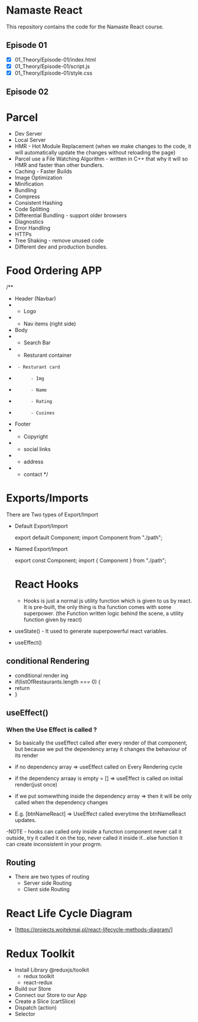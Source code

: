 # Namaste React

This repository contains the code for the Namaste React course.

## Episode 01

- [x] 01_Theory/Episode-01/index.html
- [x] 01_Theory/Episode-01/script.js
- [x] 01_Theory/Episode-01/style.css

## Episode 02

# Parcel

- Dev Server
- Local Server  
- HMR - Hot Module Replacement (when we make changes to the code, it will automatically update the changes without reloading the page)
- Parcel use a File Watching Algorithm - written in C++ that why it will so HMR and faster than other bundlers.
- Caching - Faster Builds
- Image Optimization
- Minification
- Bundling
- Compress
- Consistent Hashing
- Code Splitting
- Differential Bundling - support older browsers
- Diagnostics
- Error Handling
- HTTPs
- Tree Shaking - remove unused code
- Different dev and production bundles.


# Food Ordering APP

/**
 *  Header (Navbar)
 *   - Logo
 *   - Nav items (right side)
 *  Body
 *   - Search Bar
 *   - Resturant container
 *      - Resturant card
 *           - Img
 *           - Name
 *           - Rating
 *           - Cusines
 *  Footer
 *   - Copyright
 *   - social links
 *   - address
 *   - contact
 */

 # Exports/Imports

 There are Two types of Export/Import

- Default Export/Import 

  export default Component;
  import Component from "./path";

- Named Export/Import

  export const Component;
  import { Component } from "./path";

  # React Hooks

  - Hooks is just a normal js utility function which is given to us by react. It is pre-built, the only thing is tha function comes with some superpower. (the Function written logic behind the scene,  a utility function given by react)

 - useState() - It used to generate superpowerful react variables.
 - useEffect()

 ## conditional Rendering 

  - conditional render ing
  - if(listOfRestaurants.length === 0) {
  -  return <Shimmer />
  - }

  ## useEffect()

  ### When the Use Effect is called ?
  - So basically the useEffect called after every render of that component, but because we put the dependency array it changes the behaviour of its render

  - if no dependency array => useEffect called on Every Rendering cycle
  - if the dependency arraay is empty = [] => useEffect is called on initial render(just once)
  - if we put somwwthing inside the dependency array => then it will be only called when the dependency changes
  - E.g. [btnNameReact] => UseEffect called everytime the btnNameReact updates.

  -NOTE - hooks can called only inside a function component never call it outside, try it called it on the top, never called it inside if...else function it can create inconsistent in your progrm.

  ## Routing

  - There are two types of routing
    - Server side Routing
    - Client side Routing

# React Life Cycle Diagram

- [https://projects.wojtekmaj.pl/react-lifecycle-methods-diagram/]


# Redux Toolkit

- Install Library @reduxjs/toolkit
  - redux toolkit
  - react-redux
- Build our Store
- Connect our Store to our App
- Create a Slice (cartSlice)
- Dispatch (action)
- Selector
